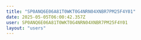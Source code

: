 ```yaml
---
title: "SP0ANQ6E06A81T0WKT0G4NRN04XNBR7PM25F4Y01"
date: 2025-05-05T06:00:42.357Z
user: SP0ANQ6E06A81T0WKT0G4NRN04XNBR7PM25F4Y01
layout: "users"
---
```

    
